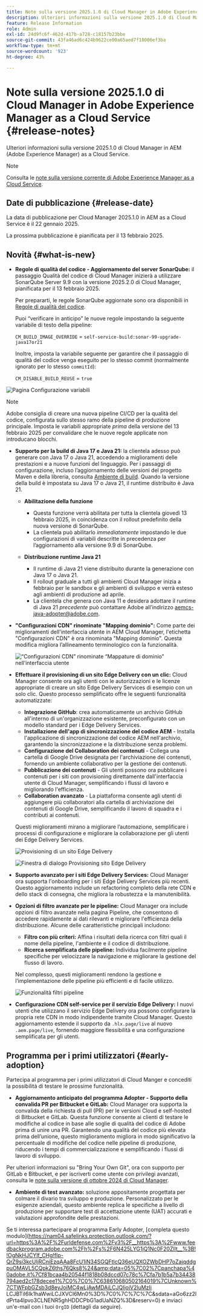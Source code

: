 ```yaml
---
title: Note sulla versione 2025.1.0 di Cloud Manager in Adobe Experience Manager as a Cloud Service
description: Ulteriori informazioni sulla versione 2025.1.0 di Cloud Manager in AEM as a Cloud Service.
feature: Release Information
role: Admin
exl-id: 24d9fc6f-462d-417b-a728-c18157b23bbe
source-git-commit: 43fa46ad6c424b9622ce00a65aed7f18006ef3ba
workflow-type: tm+mt
source-wordcount: '923'
ht-degree: 43%

---
```


# Note sulla versione 2025.1.0 di Cloud Manager in Adobe Experience Manager as a Cloud Service {#release-notes}

<!-- https://wiki.corp.adobe.com/pages/viewpage.action?pageId=3389843928 -->

Ulteriori informazioni sulla versione 2025.1.0 di Cloud Manager in AEM (Adobe Experience Manager) as a Cloud Service.

>[!NOTE]
>
>Consulta le [note sulla versione corrente di Adobe Experience Manager as a Cloud Service](/help/release-notes/release-notes-cloud/release-notes-current.md).

## Date di pubblicazione {#release-date}

La data di pubblicazione per Cloud Manager 2025.1.0 in AEM as a Cloud Service è il 22 gennaio 2025.

La prossima pubblicazione è pianificata per il 13 febbraio 2025.


## Novità {#what-is-new}

* **Regole di qualità del codice - Aggiornamento del server SonarQube:** il passaggio Qualità del codice di Cloud Manager inizierà a utilizzare SonarQube Server 9.9 con la versione 2025.2.0 di Cloud Manager, pianificata per il 13 febbraio 2025.

  Per prepararti, le regole SonarQube aggiornate sono ora disponibili in [Regole di qualità del codice](/help/implementing/cloud-manager/code-quality-testing.md#understanding-code-quality-rules).

  Puoi “verificare in anticipo” le nuove regole impostando la seguente variabile di testo della pipeline:

  `CM_BUILD_IMAGE_OVERRIDE` = `self-service-build:sonar-99-upgrade-java17or21`

  Inoltre, imposta la variabile seguente per garantire che il passaggio di qualità del codice venga eseguito per lo stesso commit (normalmente ignorato per lo stesso `commitId`):

  `CM_DISABLE_BUILD_REUSE` = `true`

![Pagina Configurazione variabili](/help/implementing/cloud-manager/release-notes/assets/variables-config.png)

>[!NOTE]
>
>Adobe consiglia di creare una nuova pipeline CI/CD per la qualità del codice, configurata sullo stesso ramo della pipeline di produzione principale. Imposta le variabili appropriate *prima* della versione del 13 febbraio 2025 per convalidare che le nuove regole applicate non introducano blocchi.

* **Supporto per la build di Java 17 e Java 21:** la clientela adesso può generare con Java 17 o Java 21, accedendo a miglioramenti delle prestazioni e a nuove funzioni del linguaggio. Per i passaggi di configurazione, incluso l’aggiornamento delle versioni del progetto Maven e della libreria, consulta [Ambiente di build](/help/implementing/cloud-manager/getting-access-to-aem-in-cloud/build-environment-details.md). Quando la versione della build è impostata su Java 17 o Java 21, il runtime distribuito è Java 21.

   * **Abilitazione della funzione**
      * Questa funzione verrà abilitata per tutta la clientela giovedì 13 febbraio 2025, in coincidenza con il rollout predefinito della nuova versione di SonarQube.
      * La clientela può abilitarlo *immediatamente* impostando le due configurazioni di variabili descritte in precedenza per l’aggiornamento alla versione 9.9 di SonarQube.

   * **Distribuzione runtime Java 21**
      * Il runtime di Java 21 viene distribuito durante la generazione con Java 17 o Java 21.
      * Il rollout graduale a tutti gli ambienti Cloud Manager inizia a febbraio per le sandbox e gli ambienti di sviluppo e verrà esteso agli ambienti di produzione ad aprile.
      * La clientela che genera con Java 11 e desidera adottare il runtime di Java 21 *precedente* può contattare Adobe all’indirizzo [aemcs-java-adopter@adobe.com](mailto:aemcs-java-adopter@adobe.com).

* **&quot;Configurazioni CDN&quot; rinominate &quot;Mapping dominio&quot;:** Come parte dei miglioramenti dell&#39;interfaccia utente in AEM Cloud Manager, l&#39;etichetta &quot;Configurazioni CDN&quot; è ora rinominata &quot;Mapping dominio&quot;. Questa modifica migliora l’allineamento terminologico con la funzionalità. <!-- CMGR-64738 -->

  ![“Configurazioni CDN” rinominate “Mappature di dominio” nell’interfaccia utente](/help/implementing/cloud-manager/release-notes/assets/domain-mappings.png)

* **Effettuare il provisioning di un sito Edge Delivery con un clic:** Cloud Manager consente ora agli utenti con le autorizzazioni e le licenze appropriate di creare un sito Edge Delivery Services di esempio con un solo clic. Questo processo semplificato offre le seguenti funzionalità automatizzate:

   * **Integrazione GitHub**: crea automaticamente un archivio GitHub all&#39;interno di un&#39;organizzazione esistente, preconfigurato con un modello standard per i Edge Delivery Services.
   * **Installazione dell&#39;app di sincronizzazione del codice AEM** - Installa l&#39;applicazione di sincronizzazione del codice AEM nell&#39;archivio, garantendo la sincronizzazione e la distribuzione senza problemi.
   * **Configurazione del Collaboration dei contenuti** - Collega una cartella di Google Drive designata per l&#39;archiviazione dei contenuti, fornendo un ambiente collaborativo per la gestione dei contenuti.
   * **Pubblicazione dei contenuti** - Gli utenti possono ora pubblicare i contenuti per i siti con provisioning direttamente dall&#39;interfaccia utente di Cloud Manager, semplificando i flussi di lavoro e migliorando l&#39;efficienza.
   * **Collaboration avanzato** - La piattaforma consente agli utenti di aggiungere più collaboratori alla cartella di archiviazione dei contenuti di Google Drive, semplificando il lavoro di squadra e i contributi ai contenuti.

  Questi miglioramenti mirano a migliorare l’automazione, semplificare i processi di configurazione e migliorare la collaborazione per gli utenti dei Edge Delivery Services. <!-- CMGR-59362 -->

  ![Provisioning di un sito Edge Delivery](/help/implementing/cloud-manager/release-notes/assets/eds-one-click-60.png)

  ![Finestra di dialogo Provisioning sito Edge Delivery](/help/implementing/cloud-manager/release-notes/assets/eds-provision-60.png)

* **Supporto avanzato per i siti Edge Delivery Services:** Cloud Manager ora supporta l&#39;onboarding per i siti Edge Delivery Services più recenti. Questo aggiornamento include un refactoring completo della rete CDN e dello stack di consegna, che migliora la robustezza e la manutenibilità.

* **Opzioni di filtro avanzate per le pipeline:** Cloud Manager ora include opzioni di filtro avanzate nella pagina Pipeline, che consentono di accedere rapidamente ai dati rilevanti e migliorare l&#39;efficienza della distribuzione. Alcune delle caratteristiche principali includono:

   * **Filtro con più criteri:** Affina i risultati della ricerca con filtri quali il nome della pipeline, l&#39;ambiente e il codice di distribuzione.
   * **Ricerca semplificata delle pipeline:** Individua facilmente pipeline specifiche per velocizzare la navigazione e migliorare la gestione del flusso di lavoro.

  Nel complesso, questi miglioramenti rendono la gestione e l’implementazione delle pipeline più efficienti e di facile utilizzo.

  ![Funzionalità filtri pipeline](/help/implementing/cloud-manager/release-notes/assets/pipeline-filters.png)

* **Configurazione CDN self-service per il servizio Edge Delivery:** I nuovi utenti che utilizzano il servizio Edge Delivery ora possono configurare la propria rete CDN in modo indipendente tramite Cloud Manager. Questo aggiornamento estende il supporto da `.hlx.page/live` al nuovo `.aem.page/live`, fornendo maggiore flessibilità e una configurazione semplificata per gli utenti.

## Programma per i primi utilizzatori {#early-adoption}

Partecipa al programma per i primi utilizzatori di Cloud Manger e concediti la possibilità di testare le prossime funzionalità.

* **Aggiornamento anticipato del programma Adopter - Supporto della convalida PR per Bitbucket e GitLab:** Cloud Manager ora supporta la convalida della richiesta di pull (PR) per le versioni Cloud e self-hosted di Bitbucket e GitLab. Questa funzione consente ai clienti di testare le modifiche al codice in base alle soglie di qualità del codice di Adobe prima di unire una PR. Garantendo una qualità del codice più elevata prima dell’unione, questo miglioramento migliora in modo significativo la percentuale di modifiche del codice nelle pipeline di produzione, riducendo i tempi di commercializzazione e semplificando i flussi di lavoro di sviluppo.

Per ulteriori informazioni su &quot;Bring Your Own Git&quot;, ora con supporto per GitLab e Bitbucket, e per iscriverti come utente con privilegi avanzati, consulta le [note sulla versione di ottobre 2024 di Cloud Manager](/help/implementing/cloud-manager/release-notes/2024/2024-10-0.md##gitlab-bitbucket).

* **Ambiente di test avanzato:** soluzione appositamente progettata per colmare il divario tra sviluppo e produzione. Personalizzato per le esigenze aziendali, questo ambiente replica le specifiche a livello di produzione per supportare test di accettazione utente (UAT) accurati e valutazioni approfondite delle prestazioni.

Se ti interessa partecipare al programma Early Adopter, [completa questo modulo](https://nam04.safelinks.protection.outlook.com/?url=https%3A%2F%2Furldefense.com%2Fv3%2F__https%3A%2Fwww.feedbackprogram.adobe.com%2Fh%2Fs%2F6N425LYG1jQ1Nc0F20Zllt__%3B!!OgNkHJCYlf_CHg!fIp-QrZ9si3kcUIjRCniEzqAAa8FcU1iN34SGQFtlcQ36eUQXOZWbDHP7oZajqddgpuOMAVL5CQpkZ6ths76Qks8%24&amp;data=05%7C02%7Cpanchapa%40adobe.it%7Cf81bcaa4b20544f1818b08dccd07c78c%7Cfa7b1b5a7b34438794aed2c178decee1%7C0%7C0%7C638610680502164019%7CUnknown%7CTWFpbGZsb3d8eyJoiMC4wLjAwMDAiLCJQIjoiV2luMzIi LCJBTiI6Ik1haWwiLCJXVCI6Mn0%3D%7C0%7C%7C%7C&amp;sdata=aGo6zz2ldPrta4lpvo3CLNENR5ghHDDCPbG1adUaNZQ%3D&amp;reserv=0) e inviaci un&#39;e-mail con i tuoi `OrgID` (dettagli da seguire).



<!-- ## Bug fixes -->




<!-- ## Known issues {#known-issues} -->
